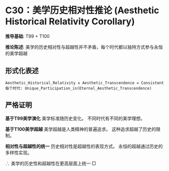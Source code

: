 # C30：美学历史相对性推论 (Aesthetic Historical Relativity Corollary)

**推导基础**: T99 + T100

**推论陈述**: 美学的历史相对性与超越性并不矛盾，每个时代都以独特方式参与永恒的美学超越

## 形式化表述
```
Aesthetic_Historical_Relativity ∧ Aesthetic_Transcendence = Consistent
每个时代: Unique_Participation_in(Eternal_Aesthetic_Transcendence)
```

## 严格证明

**基于T99美学演化**
美学标准随历史变化。
不同时代有不同的美学理想。

**基于T100美学超越**
美学超越是人类精神的普遍追求。
这种追求超越了历史的限制。

**相对性与超越性的统一**
历史相对性是超越性的表现方式。
永恒的超越通过历史的多样性实现。

∴ 美学的历史性和超越性在更高层面上统一 □